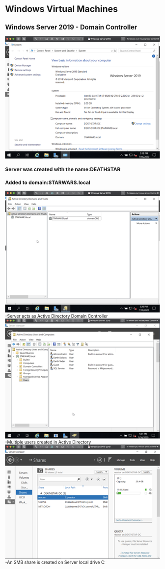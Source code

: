 # Windows Virtual Machines

## Windows Server 2019 - Domain Controller
![Server1](https://github.com/echo1225/Win_VMs/blob/master/ws6.png)
### Server was created with the name:DEATHSTAR
### Added to domain:STARWARS.local

![Server2](https://github.com/echo1225/Win_VMs/blob/master/ws8.png)
-Server acts as Active Directory Domain Controller 
![Server3](https://github.com/echo1225/Win_VMs/blob/master/ws1.png)
-Multiple users created in Active Directory 
![Server4](https://github.com/echo1225/Win_VMs/blob/master/ws3.png)
-An SMB share is created on Server local drive C:
